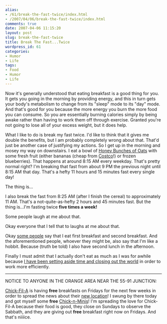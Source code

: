 ```yaml
---
alias:
- /61/break-the-fast-twice/index.html
- /2007/04/06/break-the-fast-twice/index.html
comments: true
date: 2007-04-06 11:15:20
layout: post
slug: break-the-fast-twice
title: Break The Fast...Twice
wordpress_id: 61
categories:
- Humor
- Life
tags:
- Food
- Humor
- Life
---
```


Now it's generally understood that eating breakfast is a good thing for you.  It gets you going in the morning by providing energy, and this in turn gets your body's metabolism to change from its "sleep" mode to its "day" mode.  And that's good for you because the more energy you burn the more food you can consume.  So you are essentially burning calories simply by being awake rather than having to work them off through exercise.  Granted you're not going to lose all of your excess weight, but it does help.

What I like to do is break my fast twice.  I'd like to think that it gives me double the benefits, but I am probably completely wrong about that.  That'd just be another case of justifying my actions.  So I get up in the morning and mosey my way on downstairs.  I eat a bowl of [Honey Bunches of Oats](http://www.kraftfoods.com/PostCereals/hbo.htm) with some fresh fruit (either bananas (cheap from [Costco](http://www.costco.com)!) or frozen blueberries).  That happens at around 8:15 AM every weekday.  That's pretty normal right?  I'm breaking that fast from about 9 PM the previous night until 8:15 AM that day.  That's a hefty 11 hours and 15 minutes fast every single day!  

The thing is...

I also break the fast from 8:25 AM (after I finish the cereal) to approximately 11 AM.  That's a not-quite-as-hefty 2 hours and 45 minutes fast.  But the thing is...I'm fasting twice **five times a week!**

Some people laugh at me about that.

Okay everyone that I tell that to laughs at me about that.

Okay [some people](http://www.adropofwater.net) say that I eat first breakfast and second breakfast.  And the aforementioned people, whoever they might be, also say that I'm like a hobbit.  Because (truth be told) I also have second lunch in the afternoon.

Finally I must admit that I actually don't eat as much as I was for awhile because [I have been setting aside time and closing out the world](http://www.goingthewongway.com/2007/03/15/separate-yourself/) in order to work more efficiently.

--------------
NOTICE TO ANYONE IN THE ORANGE AREA NEAR THE 55-91 JUNCTION:

[Chick-Fil-A](http://www.chick-fil-a.com/Home.asp) is having **free** breakfasts on Fridays for the next few weeks in order to spread the news about their [new location](http://www.chick-fil-a.com/cfa.asp?template=map&transaction=locMap&recordId=1892)!  I swung by there today and got myself some **free** [Chick-n-Minis](http://www.chick-fil-a.com/MenuItems.asp?MenuItem=threePcMinis)!  I'm spreading the love for Chick-Fil-A because their food is good, they close on Sundays to observe the Sabbath, and they are giving out **free** breakfast right now on Fridays.  And that's niiiice.



